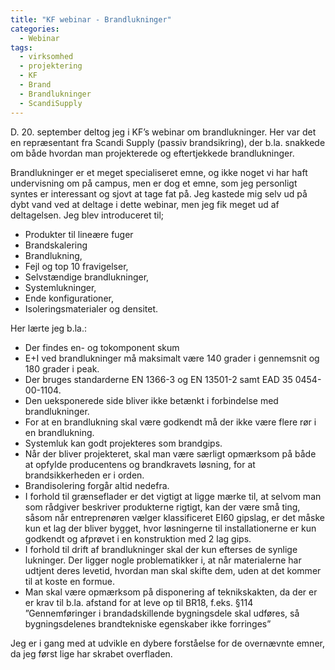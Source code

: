 ```yaml
---
title: "KF webinar - Brandlukninger"
categories:
  - Webinar
tags:
  - virksomhed
  - projektering
  - KF
  - Brand
  - Brandlukninger 
  - ScandiSupply
---
```


D. 20. september deltog jeg i KF’s webinar om brandlukninger. Her var det en repræsentant fra Scandi Supply (passiv brandsikring), der b.la. snakkede om både hvordan man projekterede og eftertjekkede brandlukninger. 

Brandlukninger er et meget specialiseret emne, og ikke noget vi har haft undervisning om på campus, men er dog et emne, som jeg personligt syntes er interessant og sjovt at tage fat på. Jeg kastede mig selv ud på dybt vand ved at deltage i dette webinar, men jeg fik meget ud af deltagelsen. Jeg blev introduceret til; 
- Produkter til lineære fuger 
- Brandskalering 
- Brandlukning,
- Fejl og top 10 fravigelser, 
- Selvstændige brandlukninger, 
- Systemlukninger, 
- Ende konfigurationer, 
- Isoleringsmaterialer og densitet.

Her lærte jeg b.la.: 
-	Der findes en- og tokomponent skum
-	E+I ved brandlukninger må maksimalt være 140 grader i gennemsnit og 180 grader i peak. 
-	Der bruges standarderne EN 1366-3 og EN 13501-2 samt EAD 35 0454-00-1104. 
-	Den ueksponerede side bliver ikke betænkt i forbindelse med brandlukninger.
-	 For at en brandlukning skal være godkendt må der ikke være flere rør i en brandlukning. 
-	Systemluk kan godt projekteres som brandgips.
-	Når der bliver projekteret, skal man være særligt opmærksom på både at opfylde producentens og brandkravets løsning, for at brandsikkerheden er i orden.
-	Brandisolering forgår altid nedefra. 
-	I forhold til grænseflader er det vigtigt at ligge mærke til, at selvom man som rådgiver beskriver produkterne rigtigt, kan der være små ting, såsom når entreprenøren vælger klassificeret EI60 gipslag, er det måske kun et lag der bliver bygget, hvor løsningerne til installationerne er kun godkendt og afprøvet i en konstruktion med 2 lag gips. 
-	I forhold til drift af brandlukninger skal der kun efterses de synlige lukninger. Der ligger nogle problematikker i, at når materialerne har udtjent deres levetid, hvordan man skal skifte dem, uden at det kommer til at koste en formue. 
-	Man skal være opmærksom på disponering af teknikskakten, da der er er krav til b.la. afstand for at leve op til BR18, f.eks. §114 ”Gennemføringer i brandadskillende bygningsdele skal udføres, så bygningsdelenes brandtekniske egenskaber ikke forringes”

Jeg er i gang med at udvikle en dybere forståelse for de overnævnte emner, da jeg først lige har skrabet overfladen. 
